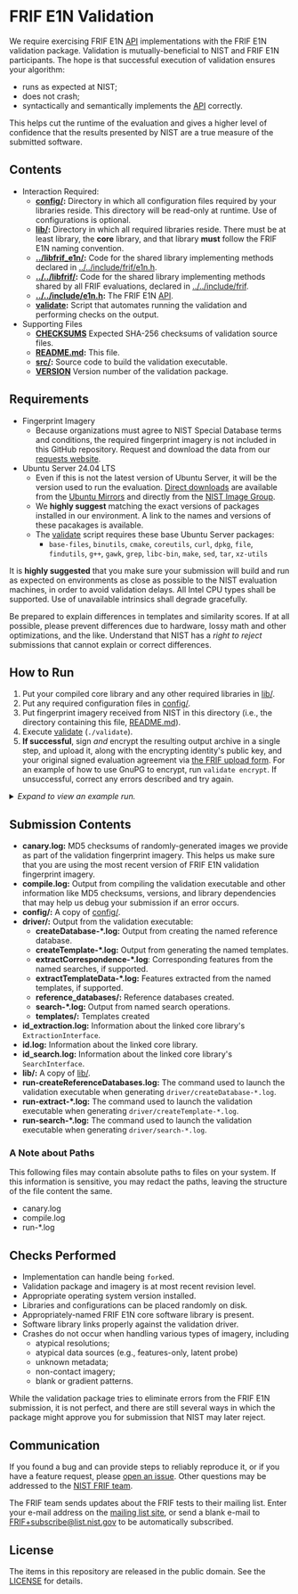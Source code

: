 FRIF E1N Validation
===================

We require exercising FRIF E1N [API] implementations with the FRIF E1N
validation package. Validation is mutually-beneficial to NIST and FRIF E1N
participants. The hope is that successful execution of validation ensures your
algorithm:

 * runs as expected at NIST;
 * does not crash;
 * syntactically and semantically implements the [API] correctly.

This helps cut the runtime of the evaluation and gives a higher level of
confidence that the results presented by NIST are a true measure of the
submitted software.

Contents
--------
 * Interaction Required:
   - **[config/]:** Directory in which all configuration files required by your
     libraries reside. This directory will be read-only at runtime. Use of
     configurations is optional.
   - **[lib/]:** Directory in which all required libraries reside. There must
     be at least library, the **core** library, and that library **must** follow
     the FRIF E1N naming convention.
   - **[../libfrif_e1n/]:** Code for the shared library implementing methods
     declared in [../../include/frif/e1n.h].
   - **[../../libfrif/]:** Code for the shared library implementing methods
     shared by all FRIF evaluations, declared in [../../include/frif].
   - **[../../include/e1n.h]:** The FRIF E1N [API].
   - **[validate]:** Script that automates running the validation and performing
     checks on the output.
 * Supporting Files
   - **[CHECKSUMS]** Expected SHA-256 checksums of validation source files.
   - **[README.md]:** This file.
   - **[src/]:** Source code to build the validation executable.
   - **[VERSION]** Version number of the validation package.

Requirements
------------

 * Fingerprint Imagery
   - Because organizations must agree to NIST Special Database terms and
     conditions, the required fingerprint imagery is not included in this GitHub
     repository. Request and download the data from our [requests website].
 * Ubuntu Server 24.04 LTS
   - Even if this is not the latest version of Ubuntu Server, it will be the
     version used to run the evaluation. [Direct downloads] are available from
     the [Ubuntu Mirrors] and directly from the [NIST Image Group].
   - We **highly suggest** matching the exact versions of packages installed in
     our environment. A link to the names and versions of these pacakages is
     available.
   - The [validate] script  requires these base Ubuntu Server packages:
      - `base-files`, `binutils`, `cmake`, `coreutils`, `curl`, `dpkg`, `file`,
        `findutils`, `g++`, `gawk`, `grep`, `libc-bin`, `make`, `sed`, `tar`,
        `xz-utils`

It is **highly suggested** that you make sure your submission will build and run
as expected on environments as close as possible to the NIST evaluation
machines, in order to avoid validation delays. All Intel CPU types shall be
supported. Use of unavailable intrinsics shall degrade gracefully.

Be prepared to explain differences in templates and similarity scores. If at all
possible, please prevent differences due to hardware, lossy math and other
optimizations, and the like. Understand that NIST has a _right to reject_
submissions that cannot explain or correct differences.

How to Run
----------
 1. Put your compiled core library and any other required libraries in [lib/].
 2. Put any required configuration files in [config/].
 3. Put fingerprint imagery received from NIST in this directory (i.e.,
    the directory containing this file, [README.md]).
 4. Execute [validate] (`./validate`).
 5. **If successful**, sign *and* encrypt the resulting output archive in a
    single step, and upload it, along with the encrypting identity's public key,
    and your original signed evaluation agreement via [the FRIF upload form].
    For an example of how to use GnuPG to encrypt, run `validate encrypt`. If
    unsuccessful, correct any errors described and try again.

<details>
  <summary><em>Expand to view an example run.</em></summary>

```
$ bash
$ cp /path/to/libfrif_e1n_nullimpl_0001.so lib/
$ cp /path/to/config.txt config/
$ cp /path/to/frif_e1n_validation_images-*.tar.xz .
$ ./validate
================================================================================
|   FRIF E1N Validation | Version 202409301547 | 30 Sep 2024 | 15:48:27 EDT    |
================================================================================
Checking for required packages... [OKAY]
Checking for previous validation attempts... [OKAY]
Checking validation version... (no Internet connection) [SKIP]
Checking OS and version... (Ubuntu Server 24.04 LTS (Noble Numbat)) [OKAY]
Checking for unexpanded validation image tarballs... [DEFER]
 -> Expanding "frif_e1n_validation_images-2024093014427.tar.xz"... [OKAY]
Checking for unexpanded validation image tarballs... [OKAY]
Checking validation image versions... (VERSION = 202409301442) [OKAY]
Looking for core library... (libfrif_e1n_nullimpl_0001.so) [OKAY]
Checking for known environment variables... [OKAY]
Building... [OKAY]
Checking API version... [OKAY]
Checking library name... [OKAY]
Testing ExtractionInterface (probe)... [OKAY]
Merging createTemplate-probe-contactless-A logs... [OKAY]
Checking createTemplate contactless-A (probe) logs... [WARN]

================================================================================
| There are some (49) unexpected zero-byte probe templates. Please review:     |
| output/driver/createTemplate-probe-contactless-A.log                         |
================================================================================
Still checking createTemplate contactless-A (probe) logs... [OKAY]
Merging createTemplate-probe-palm-J logs... [OKAY]
Checking createTemplate palm-J (probe) logs... [WARN]

================================================================================
| There are some (22) unexpected zero-byte probe templates. Please review:     |
| output/driver/createTemplate-probe-palm-J.log                                |
================================================================================
Still checking createTemplate palm-J (probe) logs... [OKAY]
Merging createTemplate-probe-plain-M logs... [OKAY]
Checking createTemplate plain-M (probe) logs... [WARN]

================================================================================
| There are some (100) unexpected zero-byte probe templates. Please review:    |
| output/driver/createTemplate-probe-plain-M.log                               |
================================================================================
Still checking createTemplate plain-M (probe) logs... [OKAY]
Merging createTemplate-probe-roll-V logs... [OKAY]
Checking createTemplate roll-V (probe) logs... [WARN]

================================================================================
| There are some (50) unexpected zero-byte probe templates. Please review:     |
| output/driver/createTemplate-probe-roll-V.log                                |
================================================================================
Still checking createTemplate roll-V (probe) logs... [OKAY]
Merging createTemplate-probe-slap-R logs... [OKAY]
Checking createTemplate slap-R (probe) logs... [WARN]

================================================================================
| There are some (50) unexpected zero-byte probe templates. Please review:     |
| output/driver/createTemplate-probe-slap-R.log                                |
================================================================================
Still checking createTemplate slap-R (probe) logs... [OKAY]
Skipping extract template data (probe) checks
Testing ExtractionInterface (reference)... [OKAY]
Merging createTemplate-reference-palm-N logs... [OKAY]
Checking createTemplate palm-N (reference) logs... [WARN]

================================================================================
| There are some (49) unexpected zero-byte reference templates. Please         |
| review:                                                                      |
| output/driver/createTemplate-reference-palm-N.log                            |
================================================================================
Still checking createTemplate palm-N (reference) logs... [OKAY]
Merging createTemplate-reference-plain-M logs... [OKAY]
Checking createTemplate plain-M (reference) logs... [WARN]

================================================================================
| There are some (100) unexpected zero-byte reference templates. Please        |
| review:                                                                      |
| output/driver/createTemplate-reference-plain-M.log                           |
================================================================================
Still checking createTemplate plain-M (reference) logs... [OKAY]
Merging createTemplate-reference-roll-U logs... [OKAY]
Checking createTemplate roll-U (reference) logs... [WARN]

================================================================================
| There are some (50) unexpected zero-byte reference templates. Please         |
| review:                                                                      |
| output/driver/createTemplate-reference-roll-U.log                            |
================================================================================
Still checking createTemplate roll-U (reference) logs... [OKAY]
Merging createTemplate-reference-roll-U-palm-N logs... [OKAY]
Checking createTemplate roll-U-palm-N (reference) logs... [WARN]

================================================================================
| There are some (50) unexpected zero-byte reference templates. Please         |
| review:                                                                      |
| output/driver/createTemplate-reference-roll-U-palm-N.log                     |
================================================================================
Still checking createTemplate roll-U-palm-N (reference) logs... [OKAY]
Merging createTemplate-reference-roll-U-roll-V-slap-R logs... [OKAY]
Checking createTemplate roll-U-roll-V-slap-R (reference) logs... [WARN]

================================================================================
| There are some (50) unexpected zero-byte reference templates. Please         |
| review:                                                                      |
| output/driver/createTemplate-reference-roll-U-roll-V-slap-R.log              |
================================================================================
Still checking createTemplate roll-U-roll-V-slap-R (reference) logs... [OKAY]
Merging createTemplate-reference-segmented-slap-R logs... [OKAY]
Checking createTemplate segmented-slap-R (reference) logs... [WARN]

================================================================================
| There are some (50) unexpected zero-byte reference templates. Please         |
| review:                                                                      |
| output/driver/createTemplate-reference-segmented-slap-R.log                  |
================================================================================
Still checking createTemplate segmented-slap-R (reference) logs... [OKAY]
Merging createTemplate-reference-slap-R-contactless-A logs... [OKAY]
Checking createTemplate slap-R-contactless-A (reference) logs... [WARN]

================================================================================
| There are some (50) unexpected zero-byte reference templates. Please         |
| review:                                                                      |
| output/driver/createTemplate-reference-slap-R-contactless-A.log              |
================================================================================
Still checking createTemplate slap-R-contactless-A (reference) logs... [OKAY]
Merging createTemplate-reference-slap-R-roll-U logs... [OKAY]
Checking createTemplate slap-R-roll-U (reference) logs... [WARN]

================================================================================
| There are some (50) unexpected zero-byte reference templates. Please         |
| review:                                                                      |
| output/driver/createTemplate-reference-slap-R-roll-U.log                     |
================================================================================
Still checking createTemplate slap-R-roll-U (reference) logs... [OKAY]
Skipping extract template data (reference) checks
Testing reference database creation... [OKAY]
Testing SearchInterface (subject)... [OKAY]
Merging search-subject-palm-J_v_palm-N logs... [OKAY]
Checking search subject palm-J_v_palm-N log (candidates)... [OKAY]
Merging search-subject-slap-R_v_roll-U logs... [OKAY]
Checking search subject slap-R_v_roll-U log (candidates)... [OKAY]
Testing SearchInterface (subject+position)... [OKAY]
Merging search-subject+position-contactless-A_v_palm-N logs... [OKAY]
Checking search subject+position contactless-A_v_palm-N log (candidates)... [OKAY]
Merging search-subject+position-roll-V_v_roll-U logs... [OKAY]
Checking search subject+position roll-V_v_roll-U log (candidates)... [OKAY]
Merging search-subject+position-roll-V_v_slap-R-contactless-A logs... [OKAY]
Checking search subject+position roll-V_v_slap-R-contactless-A log (candidates)... [OKAY]
Merging search-subject+position-plain-M_v_roll-U-roll-V-slap-R logs... [OKAY]
Checking search subject+position plain-M_v_roll-U-roll-V-slap-R log (candidates)... [OKAY]
Creating validation submission... (frif_e1n_validation_nullimpl_0001.tar.xz) [OKAY]

================================================================================
| You did not implement one or more of the methods that provides insight into  |
| your algorithm's decision making. While these methods are optional, they     |
| will greatly assist in forensic science research activities at NIST. If      |
| this is unexpected, please review the log output.                            |
|                                                                              |
| * extractTemplateData (probes): NOT implemented                              |
| * extractTemplateData (references): NOT implemented                          |
| * extractCorrespondence: NOT implemented                                     |
================================================================================

================================================================================
| Please review the marketing and CBEFF information compiled into your         |
| library to ensure correctness:                                               |
|                                                                              |
| Exemplar Feature Extraction Algorithm Marketing Identifier =                 |
| NullImplementation Exemplar Extractor 1.0                                    |
| Exemplar Feature Extraction Algorithm CBEFF Owner = 0x000F                   |
| Exemplar Feature Extraction Algorithm CBEFF Identifier = 0xF1A7              |
| Search Algorithm Marketing Identifier = NullImplementation Comparator (N     |
| 1:1 mode) 1.0                                                                |
| Search Algorithm CBEFF Owner = 0x000F                                        |
| Search Algorithm CBEFF Identifier = 0x0101                                   |
================================================================================

++++++++++++++++++++++++++++++++++++++++++++++++++++++++++++++++++++++++++++++++
+ This script could not check online to ensure there are no updates            +
+ available. NIST requires that FRIF submissions always use the latest         +
+ version. Retrieve the latest version number by visiting the URL below and    +
+ be sure it matches this version: 202405221259.                               +
+                                                                              +
+ https://github.com/usnistgov/frif/tree/main/e1n/validation/VERSION           +
+                                                                              +
+ If these numbers don't match, visit our website to retrieve the latest       +
+ version.                                                                     +
++++++++++++++++++++++++++++++++++++++++++++++++++++++++++++++++++++++++++++++++

================================================================================
| You have successfully completed your part of FRIF E1N validation. Please     |
| sign and encrypt the file listed below (run './validate encrypt' for an      |
| example).                                                                    |
|                                                                              |
|                   frif_e1n_validation_nullimpl_0001.tar.xz                   |
|                                                                              |
| Please upload both frif_e1n_validation_nullimpl_0001.tar.xz.asc and your     |
| public key via https://pages.nist.gov/frif/upload                            |
================================================================================
Completed: 30 Sep 2024 | 13:57:37 EDT (Runtime: 379s)
```
</details>

Submission Contents
-------------------

 * **canary.log:** MD5 checksums of randomly-generated images we provide as part
   of the validation fingerprint imagery. This helps us make sure that you are
   using the most recent version of FRIF E1N validation fingerprint imagery.
 * **compile.log:** Output from compiling the validation executable and other
   information like MD5 checksums, versions, and library dependencies that may
   help us debug your submission if an error occurs.
 * **config/:** A copy of [config/].
 * **driver/:** Output from the validation executable:
   * **createDatabase-*.log:** Output from creating the named reference
     database.
   * **createTemplate-*.log:** Output from generating the named templates.
   * **extractCorrespondence-*.log**: Corresponding features from the named
     searches, if supported.
   * **extractTemplateData-*.log:** Features extracted from the named templates,
     if supported.
   * **reference_databases/:** Reference databases created.
   * **search-*.log:** Output from named search operations.
   * **templates/:** Templates created
 * **id_extraction.log:** Information about the linked core library's
   `ExtractionInterface`.
 * **id.log:** Information about the linked core library.
 * **id_search.log:** Information about the linked core library's
   `SearchInterface`.
 * **lib/:** A copy of [lib/].
 * **run-createReferenceDatabases.log:** The command used to launch the
   validation executable when generating `driver/createDatabase-*.log`.
 * **run-extract-*.log:** The command used to launch the validation
   executable when generating `driver/createTemplate-*.log`.
 * **run-search-*.log:** The command used to launch the
   validation executable when generating `driver/search-*.log`.

### A Note about Paths
This following  files may contain absolute paths to files on your system. If
this information is sensitive, you may redact the paths, leaving the structure
of the file content the same.

 * canary.log
 * compile.log
 * run-*.log

Checks Performed
----------------

 * Implementation can handle being `fork`ed.
 * Validation package and imagery is at most recent revision level.
 * Appropriate operating system version installed.
 * Libraries and configurations can be placed randomly on disk.
 * Appropriately-named FRIF E1N core software library is present.
 * Software library links properly against the validation driver.
 * Crashes do not occur when handling various types of imagery, including
   - atypical resolutions;
   - atypical data sources (e.g., features-only, latent probe)
   - unknown metadata;
   - non-contact imagery;
   - blank or gradient patterns.

While the validation package tries to eliminate errors from the FRIF E1N
submission, it is not perfect, and there are still several ways in which the
package might approve you for submission that NIST may later reject.

Communication
-------------
If you found a bug and can provide steps to reliably reproduce it, or if you
have a feature request, please [open an issue]. Other questions may be addressed
to the [NIST FRIF team].

The FRIF team sends updates about the FRIF tests to their mailing list. Enter
your e-mail address on the [mailing list site], or send a blank e-mail to
FRIF+subscribe@list.nist.gov to be automatically subscribed.

License
-------
The items in this repository are released in the public domain. See the
[LICENSE] for details.

[API]: https://pages.nist.gov/frif/doc/api/e1n.html
[Ubuntu Mirrors]: https://launchpad.net/ubuntu/+cdmirrors
[Direct downloads]: https://old-releases.ubuntu.com/releases/24.04/ubuntu-24.04-live-server-amd64.iso
[NIST Image Group]: https://nigos.nist.gov/evaluations/ubuntu-24.04-live-server-amd64.iso
[lib/]: https://github.com/usnistgov/frif/tree/main/e1n/validation/lib
[../libfrif_e1n/]: https://github.com/usnistgov/frif/tree/main/e1n/libfrif_e1n
[../../libfrif/]: https://github.com/usnistgov/frif/tree/main/libfrif
[../../include/e1n.h]: https://github.com/usnistgov/frif/blob/main/include/frif/e1n.h
[bin/]: https://github.com/usnistgov/frif/tree/main/e1n/validation/bin
[config/]: https://github.com/usnistgov/frif/tree/main/e1n/validation/config
[README.md]: https://github.com/usnistgov/frif/blob/main/e1n/validation/README.md
[src/]: https://github.com/usnistgov/frif/tree/main/e1n/validation/src
[CHECKSUMS]: https://github.com/usnistgov/frif/blob/main/e1n/validation/CHECKSUMS
[VERSION]: https://github.com/usnistgov/frif/tree/main/e1n/validation/VERSION
[validate]: https://github.com/usnistgov/frif/tree/main/e1n/validation/validate
[NIST FRIF team]: mailto:frif@nist.gov
[open an issue]: https://github.com/usnistgov/frif/issues
[mailing list site]: https://groups.google.com/a/list.nist.gov/g/frif
[LICENSE]: https://github.com/usnistgov/frif/blob/main/LICENSE.md
[test plan]: https://pages.nist.gov/frif/doc/testplan/e1n_testplan.pdf
[requests website]: https://nigos.nist.gov/datasets/frif_e1n_validation/request
[the FRIF upload form]: https://pages.nist.gov/frif/e1n/upload
[../../include/frif]: https://github.com/usnistgov/frif/tree/main/include/frif
[../../include/frif/e1n.h]: https://github.com/usnistgov/frif/blob/main/include/frif/e1n.h
